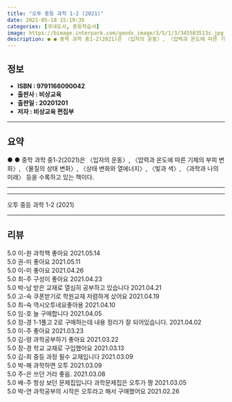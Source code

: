 ```yaml
---
title: "오투 중등 과학 1-2 (2021)"
date: 2021-05-18 15:19:35
categories: [국내도서, 중등학습서]
image: https://bimage.interpark.com/goods_image/3/5/1/3/345583513s.jpg
description: ● ● 중학 과학 중1-2(2021)은 〈입자의 운동〉, 〈압력과 온도에 따른 기체의 부피 변화〉, 〈물질의 상태 변화〉, 〈상태 변화와 열에너지〉, 〈빛과 색〉, 〈과학과 나의 미래〉 등을 수록하고 있는 책이다.
---
```


## **정보**

- **ISBN : 9791166090042**
- **출판사 : 비상교육**
- **출판일 : 20201201**
- **저자 : 비상교육 편집부**

------



## **요약**

●  ●  중학 과학 중1-2(2021)은 〈입자의 운동〉, 〈압력과 온도에 따른 기체의 부피 변화〉, 〈물질의 상태 변화〉, 〈상태 변화와 열에너지〉, 〈빛과 색〉, 〈과학과 나의 미래〉 등을 수록하고 있는 책이다.

------



------


오투 중등 과학 1-2 (2021) 

------


## **리뷰** 

5.0 이-원 과학책 좋아요 2021.05.14 <br/>5.0 권-미 좋아요  2021.05.11 <br/>5.0 이-미 좋아요 2021.04.26 <br/>5.0 최-주 구성이 좋아요 2021.04.23 <br/>5.0 박-남 받은 교재로 열심히 공부하고 있습니다 2021.04.21 <br/>5.0 고-숙 쿠폰받기로 학원교재 저렴하게 샀어요 2021.04.19 <br/>5.0 최-숙 역시오투네요좋아용 2021.04.10 <br/>5.0 임-호 늘 구매합니다 2021.04.05 <br/>5.0 정-경 1-1풀고 2로 구매하는데  내용 정리가 잘 되어있습니다.  2021.04.02 <br/>5.0 이-주 좋아요 2021.03.23 <br/>5.0 김-령 과학공부하기 좋아요 2021.03.22 <br/>5.0 장-경 학교 교재로 구입했어요 2021.03.13 <br/>5.0 김-희 중등 과정 필수 교재입니다 2021.03.09 <br/>5.0 박-해 과학하면 오투 2021.03.09 <br/>5.0 주-은 쓰던 거라 좋음. 2021.03.08 <br/>5.0 배-주 항상 보던 문제집입니다 과학문제집은 오투가 짱 2021.03.05 <br/>5.0 박-연 과학공부의 시작은 오투라고 해서 구매했어요 2021.02.26 <br/>